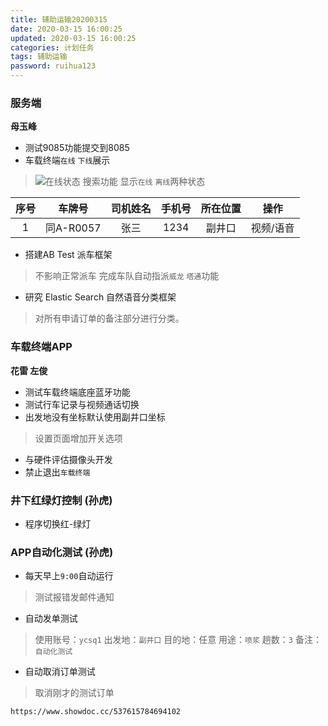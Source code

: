 ```yaml
---
title: 辅助运输20200315
date: 2020-03-15 16:00:25
updated: 2020-03-15 16:00:25
categories: 计划任务
tags: 辅助运输
password: ruihua123
---
```


### 服务端
**母玉峰**
* 测试9085功能提交到8085
* 车载终端`在线` `下线`展示
> ![在线状态](121584292010_.pic_hd.jpg)
> 搜索功能
> 显示`在线` `离线`两种状态

| 序号 | 车牌号 | 司机姓名 | 手机号 | 所在位置 | 操作 | 
| :---: | :---: | :---: | :---: | :---: | :---: | 
| 1 | 同A-R0057 | 张三 | 1234 | 副井口 | 视频/语音| 


* 搭建AB Test 派车框架
> 不影响正常派车
> 完成车队自动指派`威龙` `塔通`功能
* 研究 Elastic Search 自然语音分类框架
> 对所有申请订单的备注部分进行分类。

### 车载终端APP
**花雷 左俊**

* 测试车载终端底座蓝牙功能
* 测试行车记录与视频通话切换
* 出发地没有坐标默认使用副井口坐标
> 设置页面增加开关选项
* 与硬件评估摄像头开发
* 禁止退出`车载终端`

### 井下红绿灯控制  (孙虎)
* 程序切换红-绿灯 

### APP自动化测试 (孙虎)
* 每天早上`9:00`自动运行
> 测试报错发邮件通知

* 自动发单测试
> 使用账号：`ycsq1`
> 出发地：`副井口`
> 目的地：任意
> 用途：`喷浆`
> 趟数：`3`
> 备注：`自动化测试`

* 自动取消订单测试
> 取消刚才的测试订单

```
https://www.showdoc.cc/537615784694102
```